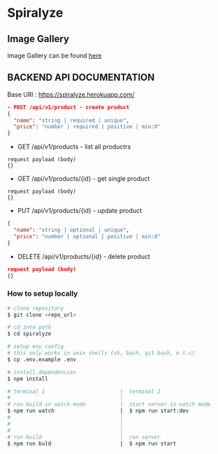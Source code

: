 # Spiralyze

## Image Gallery

Image Gallery can be found [here](https://spiralyze.herokuapp.com/)

## BACKEND API DOCUMENTATION

Base URl : https://spiralyze.herokuapp.com/

```json
- POST /api/v1/product - create product
{
  "name": "string | required | unique",
  "price": "number | required | positive | min:0"
}
```

- GET /api/v1/products - list all productrs

```
request payload (body)
{}
```

- GET /api/v1/products/{id} - get single product

```
request payload (body)
{}
```

- PUT /api/v1/products/{id} - update product

```json
{
  "name": "string | optional | unique",
  "price": "number | optional | positive | min:0"
}
```

- DELETE /api/v1/products/{id} - delete product

```json
request payload (body)
{}
```

### How to setup locally

```sh
# clone repository
$ git clone <repo_url>

# cd into path
$ cd spiralyze

# setup env config
# this only works in unix shells (sh, bash, git bash, e.t.c)
$ cp .env.example .env

# install dependencies
$ npm install

# terminal 1                        |  terminal 2
#                                   |
# run build in watch mode           |  start server in watch mode
$ npm run watch                     |  $ npm run start:dev
#                                   |
#                                   |
#                                   |
# run build                         |  run server
$ npm run buld                      |  $ npm run start
```
